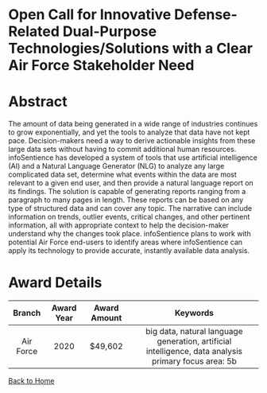 
Open Call for Innovative Defense-Related Dual-Purpose Technologies/Solutions with a Clear Air Force Stakeholder Need
====================================================================================================================

# Abstract


The amount of data being generated in a wide range of industries continues to grow exponentially, and yet the tools to analyze that data have not kept pace. Decision-makers need a way to derive actionable insights from these large data sets without having to commit additional human resources. infoSentience has developed a system of tools that use artificial intelligence (AI) and a Natural Language Generator (NLG) to analyze any large complicated data set, determine what events within the data are most relevant to a given end user, and then provide a natural language report on its findings. The solution is capable of generating reports ranging from a paragraph to many pages in length. These reports can be based on any type of structured data and can cover any topic. The narrative can include information on trends, outlier events, critical changes, and other pertinent information, all with appropriate context to help the decision-maker understand why the changes took place. infoSentience plans to work with potential Air Force end-users to identify areas where infoSentience can apply its technology to provide accurate, instantly available data analysis.  

# Award Details

|Branch|Award Year|Award Amount|Keywords|
| :---: | :---: | :---: | :---: |
|Air Force|2020|$49,602|big data, natural language generation, artificial intelligence, data analysis primary focus area: 5b|
  
  


[Back to Home](https://github.com/chrischow/dod_sbir_awards/DJ/#1665)